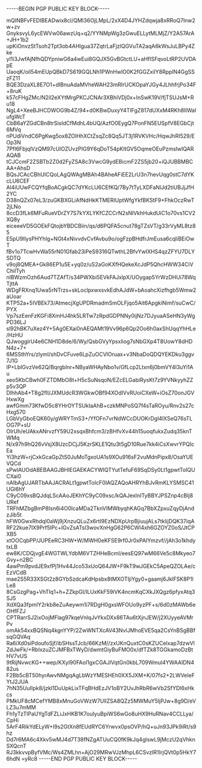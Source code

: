 
-----BEGIN PGP PUBLIC KEY BLOCK-----

mQINBFvFEDIBEADwix8cI/QMI36OjLMpL/2xX4D4JYHZdqwja8xRRoQ7lnw2w+zv
GnyksvyL6ycEWVw06awzUq+q2/YYNMpWg3zGwuELLytMLMjZ/Y2A57ArA+JH+1b2
upKiOnvzStTsoh2Tpt3ob4AHlgua37ZqtrLaFjzlQGVuTA2aqA6kWsJuLBPy4Zke
yl1i3JwfAjNfhQDYpniwG6a4wEui8GQJX5GvBGtctLU+aHflSFqvoLtRP2UVDApE
UaoqK/oil54mEUpQBkD7S619GQLNh1PWnHwlO0K2fGGZxiIY8RpplN4GgSSzFZ11
BQE3DzaXL8E7O1+dIBnuAdaMVheWAH23mRIrUCKOpaYJGy4JLhhfrjPo34F+8ruK
k57cFHgZMc/N2il2eXYtMrgPKCJCNAr3XBhiVDj0x+InSwK19V/fjTSUJsM+Ru18
NgL4+XeeBJHCDWOG9b4Z/94+d0KBwDuxyY4TIFgZ817dUXxM4RKh8IIWaIufgWcT
CbB6aYZGdCBn8trSisIdCfMdhL4bUQ/AzfO0EygQ7PonFN5EUSpfV8EGbCjt6MVq
nPUdiVndC6PgKwg5ox8ZOlHhXCtZsqZc8Qq5JT3j1RVKVHc/HqwJhRI529/EOp3N
7Pfl6FbjqlVzQM97cUIOZUvzPIG9Y6qDoT54pKltGV5OqmeOEuPzmslwIQARAQAB
tCJCcmF2ZSBTb2Z0d2FyZSA8c3VwcG9ydEBicmF2ZS5jb20+iQJUBBMBCAA+AhsD
BQsJCAcCBhUICQoLAgQWAgMBAh4BAheAFiEE2LrU3n7hevUqg0stC7dYKcLU6CEF
Al4iUUwFCQYfqBoACgkQC7dYKcLU6CEfKQ/7By7tTyLXDFaNlJd2tiUBJjJfH2YC
D38nQZx07eL3/zuGKBXGLiAfNdHkKTMERIUptWfgYkfBKStF9+FhkOczRwT2jLNo
8ccD3fLk6MFuRueVDrZY7S7kYXLYKfCZCCrN2sNlVkhHukdUiC1o70vs1CV2XQ8y
eiceeeVD5GOEkFQtojbYBDCBiin/qs/d6PQFA5cnut78gTZsVT/g33rVyML8tz85
E5pU9IlysPHYhIg+NGt4xNivvdvCvfAvbu9o/ogFzpBHdfrJmEusa6cqIiBEiOwT
fBv1o7TcwHvWa55rN01Gfab23iPeS9316QTwthL2BfvYwIXHS4qzZFYU7DLYSDTQ
v9oj8QMEA+Gk86EP1u5E+yq0z/uS2aGoKXfHQekeXcJdP5QhcHWW34CiVChilTyh
nlBWzmOzh6Aud7TZAfT/s34PWXbi5EVkFAJxlpX/UOygap5YrWzDHUi78WqTjttA
WDgFRXnq1Uwa5rNTrzs+skLoclpxwxsvkEdhAJdW+bAoahcXizfhgb5Wmw2aUoar
KTP52a+5IVBEk73/AtmecjXgUPDRmadmSmOLFjqo5Ait6ApgkiNimf/suCwC/PYX
Vp7szEenFzKGFi8XmHJ4hk5LRTw7zRpdGDPNNy0ijNz7DJyuaASeHN3yWgPD36LJ
sl92hBK7uXez4Y+5Ag0EXai0nAEQAMt19Vv96p6Qp2Oo6h0axShUqqYhHLe/HzHU
QJwoggirU4e6CNH1D8de/6/Wy/QsbGVyYpsxliog7sNbGXp4T8UowY8dHDN4z+7+
6MSSthYrs/zlyml/shDvCFuve6LpZuOCVlOruax+v3NbaDoQDQYEKDku3ggv7J1G
IP+LbIGvzVe62Q/Bqrgblnr+NByaWHAyNbo1v/GfLcp2Ltxn6j0bmVY4I3uYi1Au
xeo5KbCBwh0FZTDMbO8t+H5cSuNsqoN/EZcELGabiRysKt7z9YVNkyyhZZp5v3QP
DlhhAb4+T8g2fll/JXMUdcR3WGkwOBf94XOdIVvRUoiCXeW+iOsZ70onJGVHxwXg
awfGmm73KfwD5c8YHrOYTSUkIaAhB+czkMNPoSQ7f4sTaROyu/Rnv2s27cHxg570
LGbVyGboEQK60y/gWRYTmS3+/YfOFn7vrNdWCcDUOKrDgl4lXSeQ76sTLOG7P+sU
OlrUh/eUAkxANrvzfY59U2xsqxBhfcm3/zBHfvXv44h15uoqfukxZudq35knTWMq
N/x97h9hQ26vVsjX8UzcDCjJ5KzrSKLE1Qtu3t5gD10Rue7kk4iCsXwvrYPQIcEa
Yi3hzW+rjCxkGcaGpZtS0JuMoTgxoUA1s9XOu916sF2vuMdnPipx8/OsaYUEVQCd
sPwlAUOdABEBAAGJBHIEGAEKACYWIQTYutTefuF69SqDSy0Lt1gpwtToIQUCXai0
nAIbAgUJARTbAAJACRALt1gpwtToIcF0IAQZAQoAHRYhBJvRmKLYSMSC41UGl6hY
C9yC09xsBQJdqLScAAoJEKhYC9yC09xsc/kQAJexInITyBBYJPSZnp4cBlj8URef
TRFhMZbgBmP8Isn6i4O0lcaMDa2TknVIMWbyqhKAGq7BbXZpxuZqyDjAndzJib5t
hFW0GwxRhdqI0aWj9jXnzuQLuZx6rtI9EzNDXpUrpBjiuujALs7tklijDQK37iqA
RF22kue7lX9Prf5IPc+IGvZsATsl3wovXnHgG62P6CWl4xh6GZOYZ0oS/JtCPXB5
xtOOCqbPP/JUPEeRC3HW+W/MWH0eKFSE9rf0Jr0xPAIYmzvf//jAh3o1khdytxLB
ew8K/CDQjvgE4WGTWLYdbM6VTZHHeBcmI/eesEQ97wM66Ve5c8Mkyeo7Gvy+n2BC
4awPm9pvdJE9xfPj1Hv44Jco53xUoQ64JW+F9kT9wJGEkC5ApeQZOLAe/cEzVCdB
mae2S5R33XSGt2z8GYbSzdcaKdHpsbx8tMXOTIjiYgy0+gaamj6JklFSK8P1lLe8
8CsGzgPag+VhTIq1+h+ZZkpGI/ILUxKkF59iVK4ncmKqCXkJXQgz6pfyxAtq3SJ5
XdXQa3fpmlY2rkb8eZuAeywm1i7RDgH0gxsWFOUo9yzPF+s/6d0zMAWb6eOHfFZJ
CPTRarrSJ2ixOojMFlag97kqeVnlqJvYkxDXx86TAu6tXjnJEW/j2XUyyeAVMrPv
omAk54xxBQSNq4kgnYYP/2ZwWNTXcAV43NvlJMhoEVE5qa2CsYnBSgBBfsqGQVAq
Ra6iXd0siPdoufoSjf/ibSHssTJcb/66KzM//zxUKnQuxtC0sKZUCeIxap7dzwVl
ZdJwFk/+RbIxzuZCJMFBxTWyD/dwmtGiyBuFMO0x/dfTZk8TGGkamoDzBtHV7vUS
9tRijNvwcKG++wep/KXyl90FAol1gxCGAJlVqtGn0kbL709Wmul4YWAAIDN482us
F2Bb5cBT50hyrAwvNMgqAgLbWzYMESHEh0XX5JXM+K/07fs2+2LWVeIeFYtJ2JUA
7hN35UuIIpk8/jzkl1DuUpkLixTFqBHdEzJV1oBY2UvJhRbR6wVb2SfYDl6xHkcs
PMkUF8cMCefYMB8xMnuGoVWzW7UllZSA8QZz5MWMuY5IjPJw+8g9D/eVLZ3u7mMM
Fh1yTzTlPaUYgTdFZLiJxHKB1K7ouIyuBpiWS6wGo8uHX9HuRNav4CCLLya/CpHi
5ArF4RikYdELyW+I9s2GtXn8fEUdRYC6Yrwvx0psOVP/hQ+uJn93JPk9iRt/s9hz
Dd7r6MA6c4Xkv5wMJ4d7T38fNZgATUuCQ0fK9kJq4glswL9jMczU2qVhknSXQcnT
RJ3kkvvpByfVMc/Ws4ZMLhn+AjO29MRwVJzMhpL6CSvzIR1IrjQVt0p5HkY76hdN
=yRc8
-----END PGP PUBLIC KEY BLOCK-----
